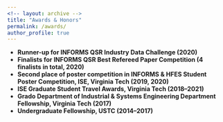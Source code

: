 ```yaml
---
<!-- layout: archive -->
title: "Awards & Honors"
permalink: /awards/
author_profile: true
---
```

*  **Runner-up for INFORMS QSR Industry Data Challenge (2020)**
*  **Finalists for INFORMS QSR Best Refereed Paper Competition (4 finalists in total, 2020)**
*  **Second place of poster competition in INFORMS & HFES Student Poster Competition, ISE, Virginia Tech (2019, 2020)**
*  **ISE Graduate Student Travel Awards, Virginia Tech (2018–2021)**
*  **Grado Department of Industrial & Systems Engineering Department Fellowship, Virginia Tech (2017)**
*  **Undergraduate Fellowship, USTC (2014–2017)**
